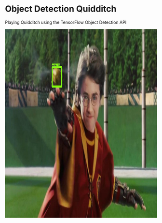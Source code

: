 # Object Detection Quidditch
Playing Quidditch using the TensorFlow Object Detection API

<p align="center">
  <img src="sample.jpeg" width=1116 height=624>
</p>
